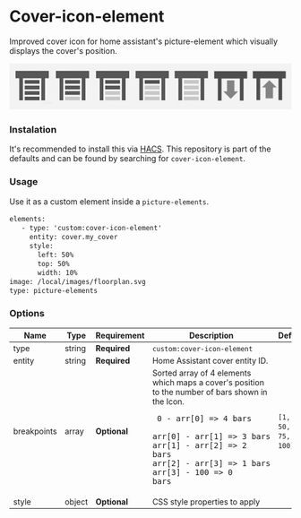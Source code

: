 # Cover-icon-element

Improved cover icon for home assistant's picture-element which visually displays the cover's position.

![element-states](https://github.com/queimadus/cover-icon-element/blob/main/cover-icon-element.jpg)

### Instalation
It's recommended to install this via [HACS](https://github.com/custom-components/hacs).
This repository is part of the defaults and can be found by searching for `cover-icon-element`.

### Usage

Use it as a custom element inside a `picture-elements`.
```
elements:
   - type: 'custom:cover-icon-element'
     entity: cover.my_cover
     style:
       left: 50%
       top: 50%
       width: 10%
image: /local/images/floorplan.svg
type: picture-elements
```

### Options

| Name              | Type    | Requirement  | Description                                 | Default             |
| ----------------- | ------- | ------------ | ------------------------------------------- | ------------------- |
| type              | string  | **Required** | `custom:cover-icon-element`                 |                     |
| entity            | string  | **Required** | Home Assistant cover entity ID.             |                     |
| breakpoints       | array   | **Optional** | Sorted array of 4 elements which maps a cover's position to the number of bars shown in the Icon. <br /> <pre>     0 - arr[0] => 4 bars <br/>arr[0] - arr[1] => 3 bars<br/>arr[1] - arr[2] => 2 bars<br/>arr[2] - arr[3] => 1 bars<br/>arr[3] - 100    => 0 bars</pre>    | `[1, 50, 75, 100]`    |
| style             | object  | **Optional** | CSS style properties to apply               |                     | 
